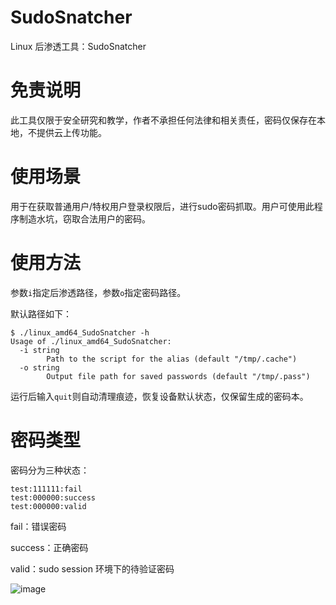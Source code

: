 # SudoSnatcher

Linux 后渗透工具：SudoSnatcher

# 免责说明

此工具仅限于安全研究和教学，作者不承担任何法律和相关责任，密码仅保存在本地，不提供云上传功能。

# 使用场景

用于在获取普通用户/特权用户登录权限后，进行sudo密码抓取。用户可使用此程序制造水坑，窃取合法用户的密码。

# 使用方法

参数`i`指定后渗透路径，参数`o`指定密码路径。

默认路径如下：

```
$ ./linux_amd64_SudoSnatcher -h
Usage of ./linux_amd64_SudoSnatcher:
  -i string
    	Path to the script for the alias (default "/tmp/.cache")
  -o string
    	Output file path for saved passwords (default "/tmp/.pass")
```

运行后输入`quit`则自动清理痕迹，恢复设备默认状态，仅保留生成的密码本。

# 密码类型

密码分为三种状态：

```
test:111111:fail
test:000000:success
test:000000:valid
```

fail：错误密码

success：正确密码

valid：sudo session 环境下的待验证密码



![image](https://github.com/user-attachments/assets/8f171a3b-2717-44e2-9348-0eb0abbe4017)
